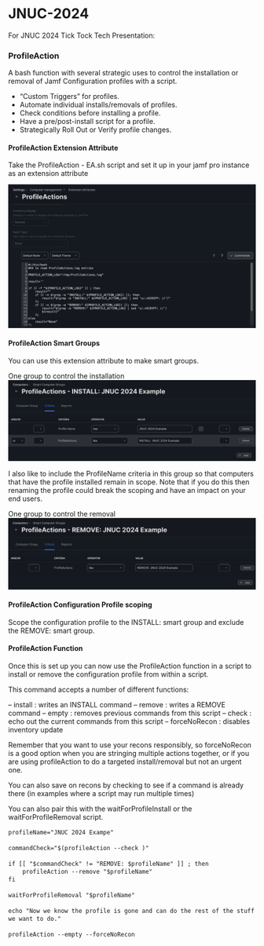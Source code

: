 # JNUC-2024
For JNUC 2024 Tick Tock Tech Presentation:

### ProfileAction

A bash function with several strategic uses to control the installation or removal of Jamf Configuration profiles with a script.

 - “Custom Triggers” for profiles.
 - Automate individual installs/removals of profiles.
 - Check conditions before installing a profile.
 - Have a pre/post-install script for a profile.
 - Strategically Roll Out or Verify profile changes.


#### ProfileAction Extension Attribute

Take the ProfileAction - EA.sh script and set it up in your jamf pro instance as an extension attribute

![ProfileAction ExtensionAttribute](https://github.com/theadamcraig/jnuc2024/blob/main/images/profileActions_extensionattribute.png)

#### ProfileAction Smart Groups

You can use this extension attribute to make smart groups.

One group to control the installation
![ProfileAction ExtensionAttribute](https://github.com/theadamcraig/jnuc2024/blob/main/images/profileActions_installexample.png)

I also like to include the ProfileName criteria in this group so that computers that have the profile installed remain in scope.
Note that if you do this then renaming the profile could break the scoping and have an impact on your end users.


One group to control the removal
![ProfileAction ExtensionAttribute](https://github.com/theadamcraig/jnuc2024/blob/main/images/profileActions_removeexample.png)


#### ProfileAction Configuration Profile scoping

Scope the configuration profile to the INSTALL: smart group and exclude the REMOVE: smart group.

#### ProfileAction Function

Once this is set up you can now use the ProfileAction function in a script to install or remove the configuration profile from within a script.

This command accepts a number of different functions:

 – install : writes an INSTALL command
 – remove : writes a REMOVE command
 – empty : removes previous commands from this script
 – check : echo out the current commands from this script
 – forceNoRecon : disables inventory update

Remember that you want to use your recons responsibly, so forceNoRecon is a good option when you are stringing multiple actions together, or if you are using profileAction to do a targeted install/removal but not an urgent one.

You can also save on recons by checking to see if a command is already there (in examples where a script may run multiple times)

You can also pair this with the waitForProfileInstall or the waitForProfileRemoval script.

```
profileName="JNUC 2024 Exampe"

commandCheck="$(profileAction --check )"

if [[ "$commandCheck" != "REMOVE: $profileName" ]] ; then
    profileAction --remove "$profileName"
fi

waitForProfileRemoval "$profileName"

echo "Now we know the profile is gone and can do the rest of the stuff we want to do."

profileAction --empty --forceNoRecon
```

